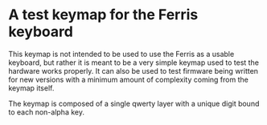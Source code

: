 # A test keymap for the Ferris keyboard

This keymap is not intended to be used to use the Ferris as a usable keyboard, but rather it is meant to be a very simple keymap used to test the hardware works properly. It can also be used to test firmware being written for new versions with a minimum amount of complexity coming from the keymap itself.

The keymap is composed of a single qwerty layer with a unique digit bound to each non-alpha key.
